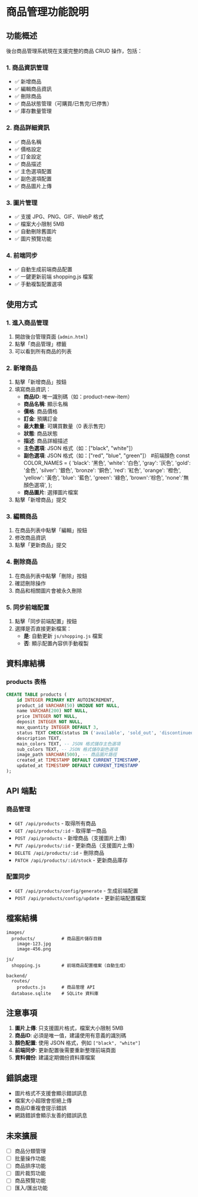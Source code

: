 # 商品管理功能說明

## 功能概述

後台商品管理系統現在支援完整的商品 CRUD 操作，包括：

### 1. 商品資訊管理
- ✅ 新增商品
- ✅ 編輯商品資訊
- ✅ 刪除商品
- ✅ 商品狀態管理（可購買/已售完/已停售）
- ✅ 庫存數量管理

### 2. 商品詳細資訊
- ✅ 商品名稱
- ✅ 價格設定
- ✅ 訂金設定
- ✅ 商品描述
- ✅ 主色選項配置
- ✅ 副色選項配置
- ✅ 商品圖片上傳

### 3. 圖片管理
- ✅ 支援 JPG、PNG、GIF、WebP 格式
- ✅ 檔案大小限制 5MB
- ✅ 自動刪除舊圖片
- ✅ 圖片預覽功能

### 4. 前端同步
- ✅ 自動生成前端商品配置
- ✅ 一鍵更新前端 shopping.js 檔案
- ✅ 手動複製配置選項

## 使用方式

### 1. 進入商品管理
1. 開啟後台管理頁面 (`admin.html`)
2. 點擊「商品管理」標籤
3. 可以看到所有商品的列表

### 2. 新增商品
1. 點擊「新增商品」按鈕
2. 填寫商品資訊：
   - **商品ID**: 唯一識別碼（如：product-new-item）
   - **商品名稱**: 顯示名稱
   - **價格**: 商品價格
   - **訂金**: 預購訂金
   - **最大數量**: 可購買數量（0 表示售完）
   - **狀態**: 商品狀態
   - **描述**: 商品詳細描述
   - **主色選項**: JSON 格式（如：["black", "white"]）
   - **副色選項**: JSON 格式（如：["red", "blue", "green"]）
   #前端顏色
     const COLOR_NAMES = {
        'black': '黑色',
        'white': '白色',
        'gray': '灰色',
        'gold': '金色',
        'silver': '銀色',
        'bronze': '銅色',
        'red': '紅色',
        'orange': '橙色',
        'yellow': '黃色',
        'blue': '藍色',
        'green': '綠色',
        'brown':'棕色',
        'none':'無顏色選項',
    };
   - **商品圖片**: 選擇圖片檔案
3. 點擊「新增商品」提交

### 3. 編輯商品
1. 在商品列表中點擊「編輯」按鈕
2. 修改商品資訊
3. 點擊「更新商品」提交

### 4. 刪除商品
1. 在商品列表中點擊「刪除」按鈕
2. 確認刪除操作
3. 商品和相關圖片會被永久刪除

### 5. 同步前端配置
1. 點擊「同步前端配置」按鈕
2. 選擇是否直接更新檔案：
   - **是**: 自動更新 `js/shopping.js` 檔案
   - **否**: 顯示配置內容供手動複製

## 資料庫結構

### products 表格
```sql
CREATE TABLE products (
    id INTEGER PRIMARY KEY AUTOINCREMENT,
    product_id VARCHAR(50) UNIQUE NOT NULL,
    name VARCHAR(200) NOT NULL,
    price INTEGER NOT NULL,
    deposit INTEGER NOT NULL,
    max_quantity INTEGER DEFAULT 3,
    status TEXT CHECK(status IN ('available', 'sold_out', 'discontinued')) DEFAULT 'available',
    description TEXT,
    main_colors TEXT, -- JSON 格式儲存主色選項
    sub_colors TEXT, -- JSON 格式儲存副色選項
    image_path VARCHAR(500), -- 商品圖片路徑
    created_at TIMESTAMP DEFAULT CURRENT_TIMESTAMP,
    updated_at TIMESTAMP DEFAULT CURRENT_TIMESTAMP
);
```

## API 端點

### 商品管理
- `GET /api/products` - 取得所有商品
- `GET /api/products/:id` - 取得單一商品
- `POST /api/products` - 新增商品（支援圖片上傳）
- `PUT /api/products/:id` - 更新商品（支援圖片上傳）
- `DELETE /api/products/:id` - 刪除商品
- `PATCH /api/products/:id/stock` - 更新商品庫存

### 配置同步
- `GET /api/products/config/generate` - 生成前端配置
- `POST /api/products/config/update` - 更新前端配置檔案

## 檔案結構

```
images/
  products/          # 商品圖片儲存目錄
    image-123.jpg
    image-456.png

js/
  shopping.js        # 前端商品配置檔案（自動生成）

backend/
  routes/
    products.js      # 商品管理 API
  database.sqlite    # SQLite 資料庫
```

## 注意事項

1. **圖片上傳**: 只支援圖片格式，檔案大小限制 5MB
2. **商品ID**: 必須是唯一值，建議使用有意義的識別碼
3. **顏色配置**: 使用 JSON 格式，例如 `["black", "white"]`
4. **前端同步**: 更新配置後需要重新整理前端頁面
5. **資料備份**: 建議定期備份資料庫檔案

## 錯誤處理

- 圖片格式不支援會顯示錯誤訊息
- 檔案大小超限會拒絕上傳
- 商品ID重複會提示錯誤
- 網路錯誤會顯示友善的錯誤訊息

## 未來擴展

- [ ] 商品分類管理
- [ ] 批量操作功能
- [ ] 商品排序功能
- [ ] 圖片裁剪功能
- [ ] 商品預覽功能
- [ ] 匯入/匯出功能 